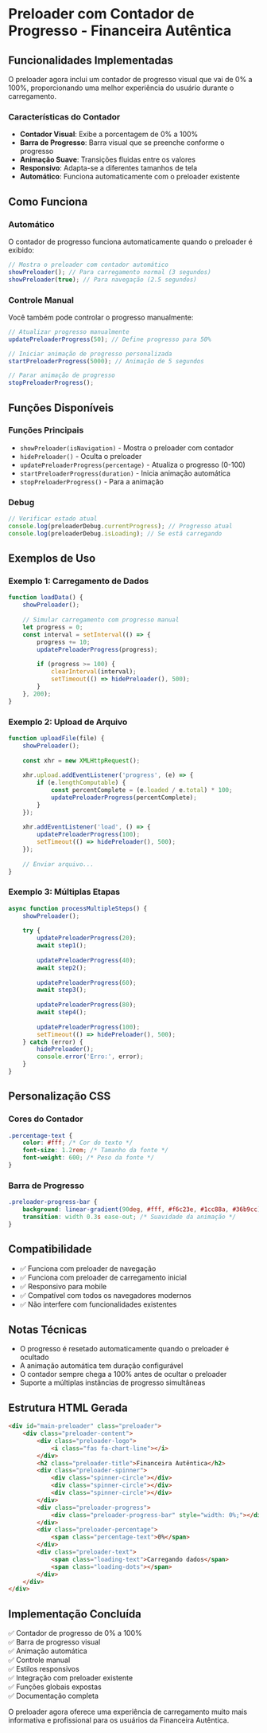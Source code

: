 # Preloader com Contador de Progresso - Financeira Autêntica

## Funcionalidades Implementadas

O preloader agora inclui um contador de progresso visual que vai de 0% a 100%, proporcionando uma melhor experiência do usuário durante o carregamento.

### Características do Contador

- **Contador Visual**: Exibe a porcentagem de 0% a 100%
- **Barra de Progresso**: Barra visual que se preenche conforme o progresso
- **Animação Suave**: Transições fluidas entre os valores
- **Responsivo**: Adapta-se a diferentes tamanhos de tela
- **Automático**: Funciona automaticamente com o preloader existente

## Como Funciona

### Automático
O contador de progresso funciona automaticamente quando o preloader é exibido:

```javascript
// Mostra o preloader com contador automático
showPreloader(); // Para carregamento normal (3 segundos)
showPreloader(true); // Para navegação (2.5 segundos)
```

### Controle Manual
Você também pode controlar o progresso manualmente:

```javascript
// Atualizar progresso manualmente
updatePreloaderProgress(50); // Define progresso para 50%

// Iniciar animação de progresso personalizada
startPreloaderProgress(5000); // Animação de 5 segundos

// Parar animação de progresso
stopPreloaderProgress();
```

## Funções Disponíveis

### Funções Principais
- `showPreloader(isNavigation)` - Mostra o preloader com contador
- `hidePreloader()` - Oculta o preloader
- `updatePreloaderProgress(percentage)` - Atualiza o progresso (0-100)
- `startPreloaderProgress(duration)` - Inicia animação automática
- `stopPreloaderProgress()` - Para a animação

### Debug
```javascript
// Verificar estado atual
console.log(preloaderDebug.currentProgress); // Progresso atual
console.log(preloaderDebug.isLoading); // Se está carregando
```

## Exemplos de Uso

### Exemplo 1: Carregamento de Dados
```javascript
function loadData() {
    showPreloader();
    
    // Simular carregamento com progresso manual
    let progress = 0;
    const interval = setInterval(() => {
        progress += 10;
        updatePreloaderProgress(progress);
        
        if (progress >= 100) {
            clearInterval(interval);
            setTimeout(() => hidePreloader(), 500);
        }
    }, 200);
}
```

### Exemplo 2: Upload de Arquivo
```javascript
function uploadFile(file) {
    showPreloader();
    
    const xhr = new XMLHttpRequest();
    
    xhr.upload.addEventListener('progress', (e) => {
        if (e.lengthComputable) {
            const percentComplete = (e.loaded / e.total) * 100;
            updatePreloaderProgress(percentComplete);
        }
    });
    
    xhr.addEventListener('load', () => {
        updatePreloaderProgress(100);
        setTimeout(() => hidePreloader(), 500);
    });
    
    // Enviar arquivo...
}
```

### Exemplo 3: Múltiplas Etapas
```javascript
async function processMultipleSteps() {
    showPreloader();
    
    try {
        updatePreloaderProgress(20);
        await step1();
        
        updatePreloaderProgress(40);
        await step2();
        
        updatePreloaderProgress(60);
        await step3();
        
        updatePreloaderProgress(80);
        await step4();
        
        updatePreloaderProgress(100);
        setTimeout(() => hidePreloader(), 500);
    } catch (error) {
        hidePreloader();
        console.error('Erro:', error);
    }
}
```

## Personalização CSS

### Cores do Contador
```css
.percentage-text {
    color: #fff; /* Cor do texto */
    font-size: 1.2rem; /* Tamanho da fonte */
    font-weight: 600; /* Peso da fonte */
}
```

### Barra de Progresso
```css
.preloader-progress-bar {
    background: linear-gradient(90deg, #fff, #f6c23e, #1cc88a, #36b9cc);
    transition: width 0.3s ease-out; /* Suavidade da animação */
}
```

## Compatibilidade

- ✅ Funciona com preloader de navegação
- ✅ Funciona com preloader de carregamento inicial
- ✅ Responsivo para mobile
- ✅ Compatível com todos os navegadores modernos
- ✅ Não interfere com funcionalidades existentes

## Notas Técnicas

- O progresso é resetado automaticamente quando o preloader é ocultado
- A animação automática tem duração configurável
- O contador sempre chega a 100% antes de ocultar o preloader
- Suporte a múltiplas instâncias de progresso simultâneas

## Estrutura HTML Gerada

```html
<div id="main-preloader" class="preloader">
    <div class="preloader-content">
        <div class="preloader-logo">
            <i class="fas fa-chart-line"></i>
        </div>
        <h2 class="preloader-title">Financeira Autêntica</h2>
        <div class="preloader-spinner">
            <div class="spinner-circle"></div>
            <div class="spinner-circle"></div>
            <div class="spinner-circle"></div>
        </div>
        <div class="preloader-progress">
            <div class="preloader-progress-bar" style="width: 0%;"></div>
        </div>
        <div class="preloader-percentage">
            <span class="percentage-text">0%</span>
        </div>
        <div class="preloader-text">
            <span class="loading-text">Carregando dados</span>
            <span class="loading-dots"></span>
        </div>
    </div>
</div>
```

## Implementação Concluída

✅ Contador de progresso de 0% a 100%  
✅ Barra de progresso visual  
✅ Animação automática  
✅ Controle manual  
✅ Estilos responsivos  
✅ Integração com preloader existente  
✅ Funções globais expostas  
✅ Documentação completa  

O preloader agora oferece uma experiência de carregamento muito mais informativa e profissional para os usuários da Financeira Autêntica.